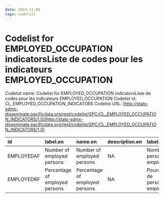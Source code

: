 ```yaml
---
date: 2024-11-08
tags: codelist
---
```


# Codelist for EMPLOYED_OCCUPATION indicatorsListe de codes pour les indicateurs EMPLOYED_OCCUPATION

Codelist name: Codelist for EMPLOYED_OCCUPATION indicatorsListe de codes pour les indicateurs EMPLOYED_OCCUPATION
Codelist id: CL_EMPLOYED_OCCUPATION_INDICATORS
Codelist URL: [http://stats-sdmx-disseminate.pacificdata.org/rest/codelist/SPC/CL_EMPLOYED_OCCUPATION_INDICATORS/1.0](http://stats-sdmx-disseminate.pacificdata.org/rest/codelist/SPC/CL_EMPLOYED_OCCUPATION_INDICATORS/1.0)

|id         |label.en                       |name.en                        |description.en |label.fr                           |name.fr                            |description.fr |
|:----------|:------------------------------|:------------------------------|:--------------|:----------------------------------|:----------------------------------|:--------------|
|EMPLOYEDAF |Number of employed persons     |Number of employed persons     |NA             |Nombre de personnes employées      |Nombre de personnes employées      |NA             |
|EMPLOYEDRF |Percentage of employed persons |Percentage of employed persons |NA             |Pourcentage de personnes employées |Pourcentage de personnes employées |NA             |
